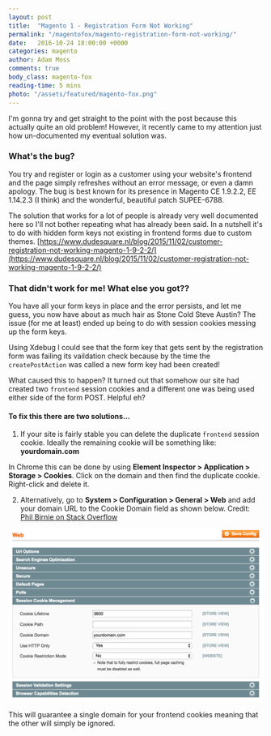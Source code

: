 ```yaml
---
layout: post
title:  "Magento 1 - Registration Form Not Working"
permalink: "/magentofox/magento-registration-form-not-working/"
date:   2016-10-24 18:00:00 +0000
categories: magento
author: Adam Moss
comments: true
body_class: magento-fox
reading-time: 5 mins
photo: "/assets/featured/magento-fox.png"
---
```


I'm gonna try and get straight to the point with the post because this actually quite an old problem! However, it recently came to my attention just how un-documented my eventual solution was.

### What's the bug?

You try and register or login as a customer using your website's frontend and the page simply refreshes without an error message, or even a damn apology. The bug is best known for its presence in Magento CE 1.9.2.2, EE 1.14.2.3 (I think) and the wonderful, beautiful patch SUPEE-6788.

The solution that works for a lot of people is already very well documented here so I'll not bother repeating what has already been said. In a nutshell it's to do with hidden form keys not existing in frontend forms due to custom themes. [https://www.dudesquare.nl/blog/2015/11/02/customer-registration-not-working-magento-1-9-2-2/](https://www.dudesquare.nl/blog/2015/11/02/customer-registration-not-working-magento-1-9-2-2/)

### That didn't work for me! What else you got??

You have all your form keys in place and the error persists, and let me guess, you now have about as much hair as Stone Cold Steve Austin? The issue (for me at least) ended up being to do with session cookies messing up the form keys.

Using Xdebug I could see that the form key that gets sent by the registration form was failing its vaildation check because by the time the `createPostAction` was called a new form key had been created!

What caused this to happen? It turned out that somehow our site had created two `frontend` session cookies and a different one was being used either side of the form POST. Helpful eh?

#### To fix this there are two solutions...

1) If your site is fairly stable you can delete the duplicate `frontend` session cookie. Ideally the remaining cookie will be something like: **yourdomain.com**

In Chrome this can be done by using **Element Inspector > Application > Storage > Cookies**. Click on the domain and then find the duplicate cookie. Right-click and delete it.

2) Alternatively, go to **System > Configuration > General > Web** and add your domain URL to the Cookie Domain field as shown below. Credit: [Phil Birnie on Stack Overflow](http://stackoverflow.com/a/37955615/750537)

![Set Cookie Domain](/assets/posts/cookie-domain.png)

This will guarantee a single domain for your frontend cookies meaning that the other will simply be ignored.